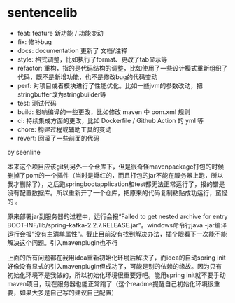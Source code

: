 # sentencelib

- feat: feature 新功能 / 功能变动
- fix: 修补bug
- docs: documentation 更新了 文档/注释
- style: 格式调整，比如执行了format、更改了tab显示等
- refactor: 重构，指的是代码结构的调整，比如使用了一些设计模式重新组织了代码，既不是新增功能，也不是修改bug的代码变动
- perf: 对项目或者模块进行了性能优化。比如一些jvm的参数改动，把stringbuffer改为stringbuilder等
- test: 测试代码
- build: 影响编译的一些更改，比如修改 maven 中 pom.xml 规则
- ci: 持续集成方面的更改，比如 Dockerfile / Github Action 的 yml 等
- chore: 构建过程或辅助工具的变动
- revert: 回滚了一些前面的代码

by seenline



本来这个项目应该git到另外一个仓库下，但是很奇怪mavenpackage打包的时候删掉了pom的一个插件（当时是爆红的，而且打包的jar不能在服务器上跑，所以我才删除了），之后跑springbootapplication和test都无法正常运行了，报的错是没有配置数据库。所以重新开了一个仓库，把原来的代码复制粘贴成功运行，蛮怪的 。

原来部署jar到服务器的过程中，运行会报“Failed to get nested archive for entry BOOT-INF/lib/spring-kafka-2.2.7.RELEASE.jar”。windows命令行java -jar编译运行会报“没有主清单属性”。截止目前没有找到解决办法，插个眼看下一次能不能解决这个问题。引入mavenplugin也不行

上面的所有问题都在我用idea重新初始化环境后解决了，而idea的自动spring init好像没有显式的引入mavenplugin但成功了，可能是别的依赖的缘故。因为只有初始化环境不是我做的，所以初始化环境很重要好吧。能用spring init就不要手动maven项目，现在服务器也能正常跑了（这个readme提醒自己初始化环境很重要，如果大多是自己写的建议自己配置）



